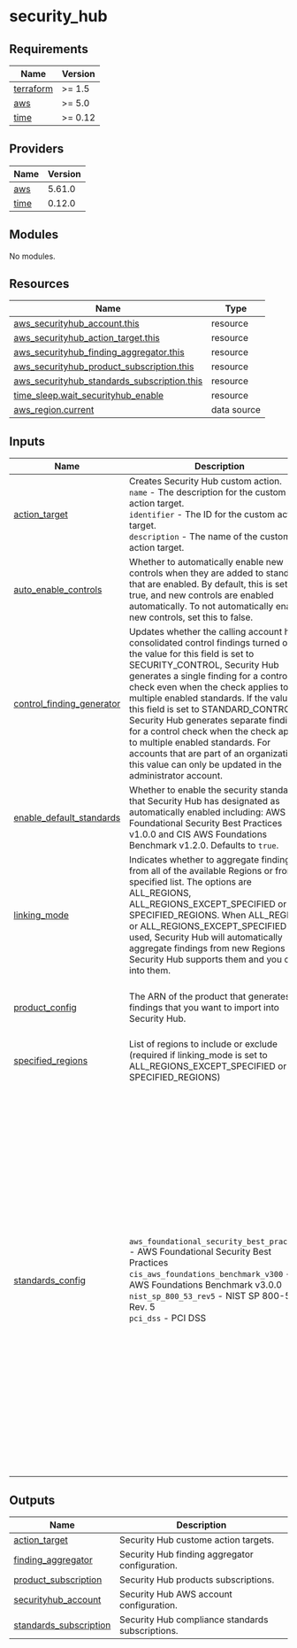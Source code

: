 # security_hub

<!-- BEGINNING OF PRE-COMMIT-TERRAFORM DOCS HOOK -->
## Requirements

| Name | Version |
|------|---------|
| <a name="requirement_terraform"></a> [terraform](#requirement\_terraform) | >= 1.5 |
| <a name="requirement_aws"></a> [aws](#requirement\_aws) | >= 5.0 |
| <a name="requirement_time"></a> [time](#requirement\_time) | >= 0.12 |

## Providers

| Name | Version |
|------|---------|
| <a name="provider_aws"></a> [aws](#provider\_aws) | 5.61.0 |
| <a name="provider_time"></a> [time](#provider\_time) | 0.12.0 |

## Modules

No modules.

## Resources

| Name | Type |
|------|------|
| [aws_securityhub_account.this](https://registry.terraform.io/providers/hashicorp/aws/latest/docs/resources/securityhub_account) | resource |
| [aws_securityhub_action_target.this](https://registry.terraform.io/providers/hashicorp/aws/latest/docs/resources/securityhub_action_target) | resource |
| [aws_securityhub_finding_aggregator.this](https://registry.terraform.io/providers/hashicorp/aws/latest/docs/resources/securityhub_finding_aggregator) | resource |
| [aws_securityhub_product_subscription.this](https://registry.terraform.io/providers/hashicorp/aws/latest/docs/resources/securityhub_product_subscription) | resource |
| [aws_securityhub_standards_subscription.this](https://registry.terraform.io/providers/hashicorp/aws/latest/docs/resources/securityhub_standards_subscription) | resource |
| [time_sleep.wait_securityhub_enable](https://registry.terraform.io/providers/hashicorp/time/latest/docs/resources/sleep) | resource |
| [aws_region.current](https://registry.terraform.io/providers/hashicorp/aws/latest/docs/data-sources/region) | data source |

## Inputs

| Name | Description | Type | Default | Required |
|------|-------------|------|---------|:--------:|
| <a name="input_action_target"></a> [action\_target](#input\_action\_target) | Creates Security Hub custom action.<br>  `name`        - The description for the custom action target.<br>  `identifier`  - The ID for the custom action target.<br>  `description` - The name of the custom action target. | <pre>list(object({<br>    name        = string<br>    identifier  = string<br>    description = string<br>  }))</pre> | `[]` | no |
| <a name="input_auto_enable_controls"></a> [auto\_enable\_controls](#input\_auto\_enable\_controls) | Whether to automatically enable new controls when they are added to standards that are enabled. By default, this is set to true, and new controls are enabled automatically. To not automatically enable new controls, set this to false. | `bool` | `true` | no |
| <a name="input_control_finding_generator"></a> [control\_finding\_generator](#input\_control\_finding\_generator) | Updates whether the calling account has consolidated control findings turned on. If the value for this field is set to SECURITY\_CONTROL, Security Hub generates a single finding for a control check even when the check applies to multiple enabled standards. If the value for this field is set to STANDARD\_CONTROL, Security Hub generates separate findings for a control check when the check applies to multiple enabled standards. For accounts that are part of an organization, this value can only be updated in the administrator account. | `string` | `"STANDARD_CONTROL"` | no |
| <a name="input_enable_default_standards"></a> [enable\_default\_standards](#input\_enable\_default\_standards) | Whether to enable the security standards that Security Hub has designated as automatically enabled including: AWS Foundational Security Best Practices v1.0.0 and CIS AWS Foundations Benchmark v1.2.0. Defaults to `true`. | `bool` | `true` | no |
| <a name="input_linking_mode"></a> [linking\_mode](#input\_linking\_mode) | Indicates whether to aggregate findings from all of the available Regions or from a specified list. The options are ALL\_REGIONS, ALL\_REGIONS\_EXCEPT\_SPECIFIED or SPECIFIED\_REGIONS. When ALL\_REGIONS or ALL\_REGIONS\_EXCEPT\_SPECIFIED are used, Security Hub will automatically aggregate findings from new Regions as Security Hub supports them and you opt into them. | `string` | `"ALL_REGIONS"` | no |
| <a name="input_product_config"></a> [product\_config](#input\_product\_config) | The ARN of the product that generates findings that you want to import into Security Hub. | <pre>list(object({<br>    enable = bool<br>    arn    = string<br>  }))</pre> | `null` | no |
| <a name="input_specified_regions"></a> [specified\_regions](#input\_specified\_regions) | List of regions to include or exclude (required if linking\_mode is set to ALL\_REGIONS\_EXCEPT\_SPECIFIED or SPECIFIED\_REGIONS) | `list(string)` | `null` | no |
| <a name="input_standards_config"></a> [standards\_config](#input\_standards\_config) | `aws_foundational_security_best_practices` - AWS Foundational Security Best Practices<br>  `cis_aws_foundations_benchmark_v300` - CIS AWS Foundations Benchmark v3.0.0<br>  `nist_sp_800_53_rev5` - NIST SP 800-53 Rev. 5<br>  `pci_dss` - PCI DSS | <pre>object({<br>    aws_foundational_security_best_practices = object({<br>      enable          = bool<br>      status          = optional(string)<br>      disabled_reason = optional(string)<br>    })<br>    cis_aws_foundations_benchmark_v120 = object({<br>      enable          = bool<br>      status          = optional(string)<br>      disabled_reason = optional(string)<br>    })<br>    cis_aws_foundations_benchmark_v140 = object({<br>      enable          = bool<br>      status          = optional(string)<br>      disabled_reason = optional(string)<br>    })<br>    cis_aws_foundations_benchmark_v300 = object({<br>      enable          = bool<br>      status          = optional(string)<br>      disabled_reason = optional(string)<br>    })<br>    nist_sp_800_53_rev5 = object({<br>      enable          = bool<br>      status          = optional(string)<br>      disabled_reason = optional(string)<br>    })<br>    pci_dss = object({<br>      enable          = bool<br>      status          = optional(string)<br>      disabled_reason = optional(string)<br>    })<br>  })</pre> | <pre>{<br>  "aws_foundational_security_best_practices": {<br>    "enable": true,<br>    "status": "ENABLED"<br>  },<br>  "cis_aws_foundations_benchmark_v120": {<br>    "enable": false<br>  },<br>  "cis_aws_foundations_benchmark_v140": {<br>    "enable": false<br>  },<br>  "cis_aws_foundations_benchmark_v300": {<br>    "enable": true,<br>    "status": "ENABLED"<br>  },<br>  "nist_sp_800_53_rev5": {<br>    "enable": true,<br>    "status": "ENABLED"<br>  },<br>  "pci_dss": {<br>    "enable": false<br>  }<br>}</pre> | no |

## Outputs

| Name | Description |
|------|-------------|
| <a name="output_action_target"></a> [action\_target](#output\_action\_target) | Security Hub custome action targets. |
| <a name="output_finding_aggregator"></a> [finding\_aggregator](#output\_finding\_aggregator) | Security Hub finding aggregator configuration. |
| <a name="output_product_subscription"></a> [product\_subscription](#output\_product\_subscription) | Security Hub products subscriptions. |
| <a name="output_securityhub_account"></a> [securityhub\_account](#output\_securityhub\_account) | Security Hub AWS account configuration. |
| <a name="output_standards_subscription"></a> [standards\_subscription](#output\_standards\_subscription) | Security Hub compliance standards subscriptions. |
<!-- END OF PRE-COMMIT-TERRAFORM DOCS HOOK -->
